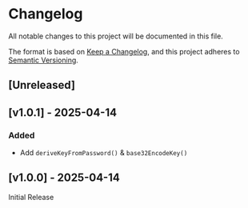 <!-- markdownlint-disable -->
# Changelog
All notable changes to this project will be documented in this file.

The format is based on [Keep a Changelog](https://keepachangelog.com/en/1.0.0/),
and this project adheres to [Semantic Versioning](https://semver.org/spec/v2.0.0.html).

## [Unreleased]

## [v1.0.1] - 2025-04-14

### Added
- Add `deriveKeyFromPassword()` & `base32EncodeKey()`

## [v1.0.0] - 2025-04-14

Initial Release
